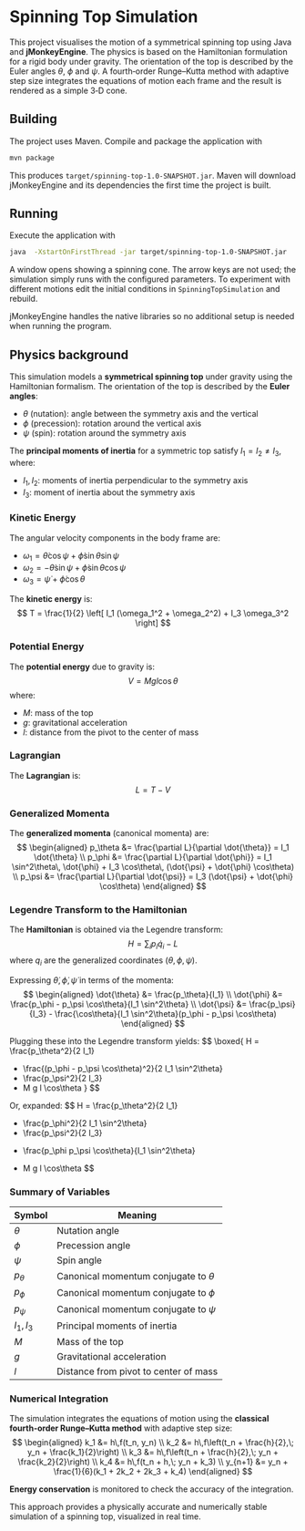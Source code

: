 # Spinning Top Simulation

This project visualises the motion of a symmetrical spinning top using Java and **jMonkeyEngine**. The physics is based on the Hamiltonian formulation for a rigid body under gravity. The orientation of the top is described by the Euler angles $\theta$, $\phi$ and $\psi$. A fourth‑order Runge–Kutta method with adaptive step size integrates the equations of motion each frame and the result is rendered as a simple 3‑D cone.

## Building

The project uses Maven. Compile and package the application with

```bash
mvn package
```

This produces `target/spinning-top-1.0-SNAPSHOT.jar`. Maven will download jMonkeyEngine and its dependencies the first time the project is built.

## Running

Execute the application with

```bash
java  -XstartOnFirstThread -jar target/spinning-top-1.0-SNAPSHOT.jar
```

A window opens showing a spinning cone. The arrow keys are not used; the simulation simply runs with the configured parameters. To experiment with different motions edit the initial conditions in `SpinningTopSimulation` and rebuild.

jMonkeyEngine handles the native libraries so no additional setup is needed when running the program.

## Physics background

This simulation models a **symmetrical spinning top** under gravity using the Hamiltonian formalism. The orientation of the top is described by the **Euler angles**:  
- $\theta$ (nutation): angle between the symmetry axis and the vertical  
- $\phi$ (precession): rotation around the vertical axis  
- $\psi$ (spin): rotation around the symmetry axis

The **principal moments of inertia** for a symmetric top satisfy $I_1 = I_2 \neq I_3$, where:
- $I_1, I_2$: moments of inertia perpendicular to the symmetry axis
- $I_3$: moment of inertia about the symmetry axis

### Kinetic Energy

The angular velocity components in the body frame are:
- $\omega_1 = \dot{\theta} \cos\psi + \dot{\phi} \sin\theta \sin\psi$
- $\omega_2 = -\dot{\theta} \sin\psi + \dot{\phi} \sin\theta \cos\psi$
- $\omega_3 = \dot{\psi} + \dot{\phi} \cos\theta$

The **kinetic energy** is:
$$
T = \frac{1}{2} \left[ I_1 (\omega_1^2 + \omega_2^2) + I_3 \omega_3^2 \right]
$$

### Potential Energy

The **potential energy** due to gravity is:
$$
V = M g l \cos\theta
$$
where:
- $M$: mass of the top
- $g$: gravitational acceleration
- $l$: distance from the pivot to the center of mass

### Lagrangian

The **Lagrangian** is:
$$
L = T - V
$$

### Generalized Momenta

The **generalized momenta** (canonical momenta) are:
$$
\begin{aligned}
p_\theta &= \frac{\partial L}{\partial \dot{\theta}} = I_1 \dot{\theta} \\
p_\phi   &= \frac{\partial L}{\partial \dot{\phi}} = I_1 \sin^2\theta\, \dot{\phi} + I_3 \cos\theta\, (\dot{\psi} + \dot{\phi} \cos\theta) \\
p_\psi   &= \frac{\partial L}{\partial \dot{\psi}} = I_3 (\dot{\psi} + \dot{\phi} \cos\theta)
\end{aligned}
$$

### Legendre Transform to the Hamiltonian

The **Hamiltonian** is obtained via the Legendre transform:
$$
H = \sum_i p_i \dot{q}_i - L
$$
where $q_i$ are the generalized coordinates $(\theta, \phi, \psi)$.

Expressing $\dot{\theta}, \dot{\phi}, \dot{\psi}$ in terms of the momenta:
$$
\begin{aligned}
\dot{\theta} &= \frac{p_\theta}{I_1} \\
\dot{\phi} &= \frac{p_\phi - p_\psi \cos\theta}{I_1 \sin^2\theta} \\
\dot{\psi} &= \frac{p_\psi}{I_3} - \frac{\cos\theta}{I_1 \sin^2\theta}(p_\phi - p_\psi \cos\theta)
\end{aligned}
$$

Plugging these into the Legendre transform yields:
$$
\boxed{
H = \frac{p_\theta^2}{2 I_1}
  + \frac{(p_\phi - p_\psi \cos\theta)^2}{2 I_1 \sin^2\theta}
  + \frac{p_\psi^2}{2 I_3}
  + M g l \cos\theta
}
$$

Or, expanded:
$$
H = \frac{p_\theta^2}{2 I_1}
  + \frac{p_\phi^2}{2 I_1 \sin^2\theta}
  + \frac{p_\psi^2}{2 I_3}
  - \frac{p_\phi p_\psi \cos\theta}{I_1 \sin^2\theta}
  + M g l \cos\theta
$$

### Summary of Variables

| Symbol         | Meaning                                      |
|----------------|----------------------------------------------|
| $\theta$       | Nutation angle                               |
| $\phi$         | Precession angle                             |
| $\psi$         | Spin angle                                   |
| $p_\theta$     | Canonical momentum conjugate to $\theta$     |
| $p_\phi$       | Canonical momentum conjugate to $\phi$       |
| $p_\psi$       | Canonical momentum conjugate to $\psi$       |
| $I_1, I_3$     | Principal moments of inertia                 |
| $M$            | Mass of the top                              |
| $g$            | Gravitational acceleration                   |
| $l$            | Distance from pivot to center of mass        |

### Numerical Integration

The simulation integrates the equations of motion using the **classical fourth-order Runge–Kutta method** with adaptive step size:
$$
\begin{aligned}
  k_1 &= h\,f(t_n, y_n) \\
  k_2 &= h\,f\left(t_n + \frac{h}{2},\; y_n + \frac{k_1}{2}\right) \\
  k_3 &= h\,f\left(t_n + \frac{h}{2},\; y_n + \frac{k_2}{2}\right) \\
  k_4 &= h\,f(t_n + h,\; y_n + k_3) \\
  y_{n+1} &= y_n + \frac{1}{6}(k_1 + 2k_2 + 2k_3 + k_4)
\end{aligned}
$$

**Energy conservation** is monitored to check the accuracy of the integration.


This approach provides a physically accurate and numerically stable simulation of a spinning top, visualized in real time.

